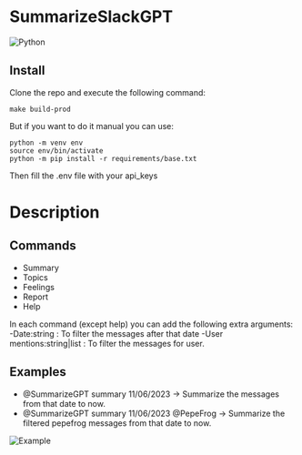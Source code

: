 # SummarizeSlackGPT

![Python](https://img.shields.io/badge/python-3670A0?style=for-the-badge&logo=python&logoColor=ffdd54)  

## **Install**

Clone the repo and execute the following command:

```
make build-prod
```

But if you want to do it manual you can use:

```
python -m venv env
source env/bin/activate
python -m pip install -r requirements/base.txt
```

Then fill the .env file with your api_keys


# **Description**

## Commands

- Summary
- Topics
- Feelings
- Report
- Help

In each command (except help) you can add the following extra arguments:
-Date:string : To filter the messages after that date
-User mentions:string|list :  To filter the messages for user.

## Examples

- @SummarizeGPT summary 11/06/2023 -> Summarize the messages from that date to now.
- @SummarizeGPT summary 11/06/2023 @PepeFrog -> Summarize the filtered pepefrog messages from that date to now.

![Example](https://i.imgur.com/fTuu7Mk.png)

